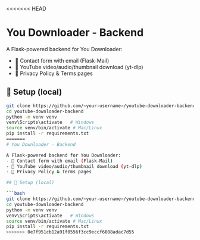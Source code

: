 <<<<<<< HEAD
# You Downloader - Backend

A Flask-powered backend for You Downloader:
- 📩 Contact form with email (Flask-Mail)
- 🎥 YouTube video/audio/thumbnail download (yt-dlp)
- 📜 Privacy Policy & Terms pages

## 🚀 Setup (local)

```bash
git clone https://github.com/<your-username>/youtube-downloader-backend.git
cd youtube-downloader-backend
python -m venv venv
venv\Scripts\activate   # Windows
source venv/bin/activate # Mac/Linux
pip install -r requirements.txt
=======
# You Downloader - Backend

A Flask-powered backend for You Downloader:
- 📩 Contact form with email (Flask-Mail)
- 🎥 YouTube video/audio/thumbnail download (yt-dlp)
- 📜 Privacy Policy & Terms pages

## 🚀 Setup (local)

```bash
git clone https://github.com/<your-username>/youtube-downloader-backend.git
cd youtube-downloader-backend
python -m venv venv
venv\Scripts\activate   # Windows
source venv/bin/activate # Mac/Linux
pip install -r requirements.txt
>>>>>>> 0e7f951cb12a91f0556f3cc9eccf6088adac7d55
